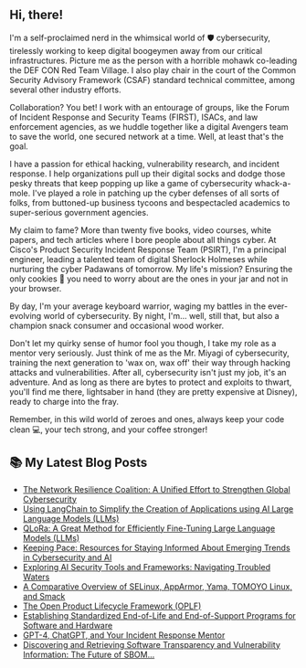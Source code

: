 ## Hi, there!
I'm a self-proclaimed nerd in the whimsical world of 🛡️ cybersecurity, tirelessly working to keep digital boogeymen away from our critical infrastructures. Picture me as the person with a horrible mohawk co-leading the DEF CON Red Team Village. I also play chair in the court of the Common Security Advisory Framework (CSAF) standard technical committee, among several other industry efforts.

Collaboration? You bet! I work with an entourage of groups, like the Forum of Incident Response and Security Teams (FIRST), ISACs, and law enforcement agencies, as we huddle together like a digital Avengers team to save the world, one secured network at a time. Well, at least that's the goal.

I have a passion for ethical hacking, vulnerability research, and incident response. I help organizations pull up their digital socks and dodge those pesky threats that keep popping up like a game of cybersecurity whack-a-mole. I've played a role in patching up the cyber defenses of all sorts of folks, from buttoned-up business tycoons and bespectacled academics to super-serious government agencies.

My claim to fame? More than twenty five books, video courses, white papers, and tech articles where I bore people about all things cyber. At Cisco's Product Security Incident Response Team (PSIRT), I'm a principal engineer, leading a talented team of digital Sherlock Holmeses while nurturing the cyber Padawans of tomorrow. My life's mission? Ensuring the only cookies 🍪 you need to worry about are the ones in your jar and not in your browser. 

By day, I'm your average keyboard warrior, waging my battles in the ever-evolving world of cybersecurity. By night, I'm... well, still that, but also a champion snack consumer and occasional wood worker. 

Don't let my quirky sense of humor fool you though, I take my role as a mentor very seriously. Just think of me as the Mr. Miyagi of cybersecurity, training the next generation to 'wax on, wax off' their way through hacking attacks and vulnerabilities. After all, cybersecurity isn't just my job, it's an adventure. And as long as there are bytes to protect and exploits to thwart, you'll find me there, lightsaber in hand (they are pretty expensive at Disney), ready to charge into the fray. 

Remember, in this wild world of zeroes and ones, always keep your code clean 💻, your tech strong, and your coffee stronger!


## 📚 My Latest Blog Posts
<!-- BLOG-POST-LIST:START -->
- [The Network Resilience Coalition: A Unified Effort to Strengthen Global Cybersecurity](https://santosomar.medium.com/the-network-resilience-coalition-a-unified-effort-to-strengthen-global-cybersecurity-812d2ebff8d6?source=rss-fc39e28d7e52------2)
- [Using LangChain to Simplify the Creation of Applications using AI Large Language Models &lpar;LLMs&rpar;](https://santosomar.medium.com/using-langchain-to-simplify-the-creation-of-applications-using-ai-large-language-models-llms-5ca8b6a0c260?source=rss-fc39e28d7e52------2)
- [QLoRa: A Great Method for Efficiently Fine-Tuning Large Language Models &lpar;LLMs&rpar;](https://santosomar.medium.com/qlora-a-great-method-for-efficiently-fine-tuning-large-language-models-llms-1f332cf37e96?source=rss-fc39e28d7e52------2)
- [Keeping Pace: Resources for Staying Informed About Emerging Trends in Cybersecurity and AI](https://santosomar.medium.com/keeping-pace-resources-for-staying-informed-about-emerging-trends-in-cybersecurity-and-ai-8b975069f8f4?source=rss-fc39e28d7e52------2)
- [Exploring AI Security Tools and Frameworks: Navigating Troubled Waters](https://santosomar.medium.com/exploring-ai-security-tools-and-frameworks-navigating-troubled-waters-3db60d1ff366?source=rss-fc39e28d7e52------2)
- [A Comparative Overview of SELinux, AppArmor, Yama, TOMOYO Linux, and Smack](https://santosomar.medium.com/a-comparative-overview-of-selinux-apparmor-yama-tomoyo-linux-and-smack-bf7f0a1789cf?source=rss-fc39e28d7e52------2)
- [The Open Product Lifecycle Framework &lpar;OPLF&rpar;](https://santosomar.medium.com/the-open-product-lifecycle-framework-oplf-5462eba91084?source=rss-fc39e28d7e52------2)
- [Establishing Standardized End-of-Life and End-of-Support Programs for  Software and Hardware](https://santosomar.medium.com/establishing-standardized-end-of-life-and-end-of-support-programs-for-software-and-hardware-e3e231898e02?source=rss-fc39e28d7e52------2)
- [GPT-4, ChatGPT, and Your Incident Response Mentor](https://santosomar.medium.com/gpt-4-chatgpt-and-your-incident-response-mentor-57ee0df0ef09?source=rss-fc39e28d7e52------2)
- [Discovering and Retrieving Software Transparency and Vulnerability Information: The Future of SBOM…](https://santosomar.medium.com/discovering-and-retrieving-software-transparency-and-vulnerability-information-the-future-sbom-90f997fba311?source=rss-fc39e28d7e52------2)
<!-- BLOG-POST-LIST:END -->


